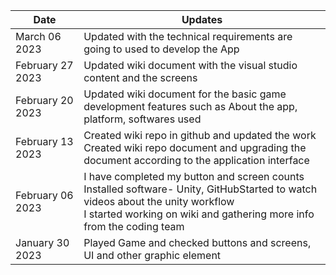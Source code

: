 | Date | Updates | 
| --------------- | --------------- |
| March 06 2023  | Updated with the technical requirements are going to used to develop the App |
| February 27 2023 | Updated wiki document with the visual studio content and the screens |
| February 20 2023 | Updated wiki document for the basic game development features such as About the app, platform, softwares used |
| February 13 2023 | Created wiki repo in github and updated the work <br> Created wiki repo document and upgrading the document according to the application interface |
| February 06 2023 | I have completed my button and screen counts <br> Installed software- Unity, GitHubStarted to watch videos about the unity workflow <br> I started working on wiki and gathering more info from the coding team |
| January 30 2023 | Played Game and checked buttons and screens, UI and other graphic element |
